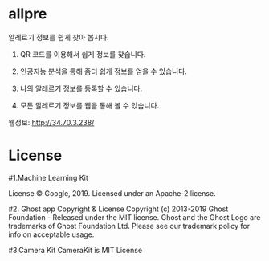 # allpre

알레르기 정보를 쉽게 찾아 봅시다.

  1. QR 코드를 이용해서 쉽게 정보를 찾습니다.
  
  2. 인공지능 분석을 통해 좀더 쉽게 정보를 얻을 수 있습니다.
  
  3. 나의 알레르기 정보를 등록할 수 있습니다.
  
  4. 모든 알레르기 정보를 웹을 통해 볼 수 있습니다.
  
  웹정보: http://34.70.3.238/
  
# License

#1.Machine Learning Kit

License
© Google, 2019. Licensed under an Apache-2 license.


#2. Ghost app
Copyright & License
Copyright (c) 2013-2019 Ghost Foundation - Released under the MIT license. Ghost and the Ghost Logo are trademarks of Ghost Foundation Ltd. Please see our trademark policy for info on acceptable usage.


#3.Camera Kit 
CameraKit is MIT License
  
  
